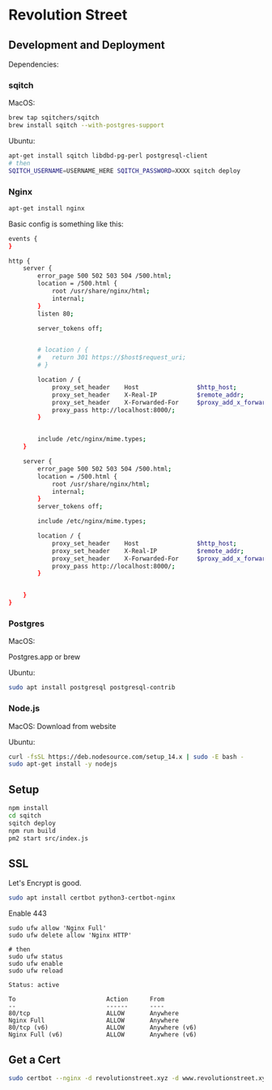# Revolution Street

## Development and Deployment

Dependencies:

### sqitch

MacOS: 

```sh
brew tap sqitchers/sqitch
brew install sqitch --with-postgres-support
```

Ubuntu:

```sh
apt-get install sqitch libdbd-pg-perl postgresql-client
# then
SQITCH_USERNAME=USERNAME_HERE SQITCH_PASSWORD=XXXX sqitch deploy
```

### Nginx

```sh
apt-get install nginx
```

Basic config is something like this:

```sh
events {
}

http {
	server {
		error_page 500 502 503 504 /500.html;
		location = /500.html {
			root /usr/share/nginx/html;
			internal;
		}
		listen 80;

		server_tokens off;


		# location / {
		# 	return 301 https://$host$request_uri;
		# }

		location / {
			proxy_set_header    Host                $http_host;
			proxy_set_header    X-Real-IP           $remote_addr;
			proxy_set_header    X-Forwarded-For     $proxy_add_x_forwarded_for;
			proxy_pass http://localhost:8000/;
		}


		include /etc/nginx/mime.types;
	}

	server {
		error_page 500 502 503 504 /500.html;
		location = /500.html {
			root /usr/share/nginx/html;
			internal;
		}
		server_tokens off;

		include /etc/nginx/mime.types;

		location / {
			proxy_set_header    Host                $http_host;
			proxy_set_header    X-Real-IP           $remote_addr;
			proxy_set_header    X-Forwarded-For     $proxy_add_x_forwarded_for;
			proxy_pass http://localhost:8000/;
		}


	}
}
```

### Postgres

MacOS:

Postgres.app or brew

Ubuntu:

```sh
sudo apt install postgresql postgresql-contrib
```

### Node.js

MacOS: Download from website

Ubuntu:

```sh
curl -fsSL https://deb.nodesource.com/setup_14.x | sudo -E bash -
sudo apt-get install -y nodejs
```

## Setup

```sh
npm install
cd sqitch
sqitch deploy
npm run build
pm2 start src/index.js
```

## SSL

Let's Encrypt is good.

```sh
sudo apt install certbot python3-certbot-nginx
```

Enable 443

```
sudo ufw allow 'Nginx Full'
sudo ufw delete allow 'Nginx HTTP'

# then
sudo ufw status
sudo ufw enable
sudo ufw reload

Status: active

To                         Action      From
--                         ------      ----
80/tcp                     ALLOW       Anywhere
Nginx Full                 ALLOW       Anywhere
80/tcp (v6)                ALLOW       Anywhere (v6)
Nginx Full (v6)            ALLOW       Anywhere (v6)
```

## Get a Cert

```sh
sudo certbot --nginx -d revolutionstreet.xyz -d www.revolutionstreet.xyz
```